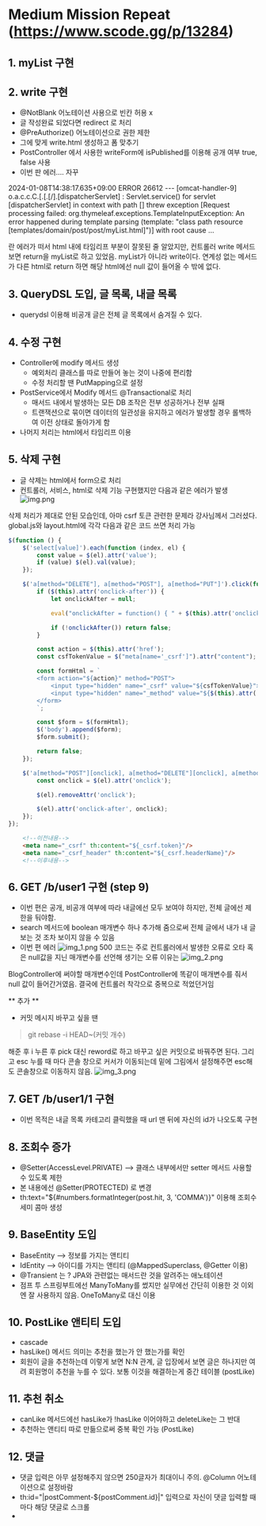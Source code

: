 # Medium Mission Repeat (https://www.scode.gg/p/13284)

## 1. myList 구현

## 2. write 구현
- @NotBlank 어노테이션 사용으로 빈칸 허용 x
- 글 작성완료 되었다면 redirect 로 처리
- @PreAuthorize() 어노테이션으로 권한 제한
- 그에 맞게 write.html 생성하고 폼 맞추기
- PostController 에서 사용한 writeForm에 isPublished를 이용해 공개 여부 true, false 사용
- 이번 판 에러.... 자꾸 

2024-01-08T14:38:17.635+09:00 ERROR 26612 --- [omcat-handler-9] o.a.c.c.C.[.[.[/].[dispatcherServlet]    : Servlet.service() for servlet [dispatcherServlet] in context with path [] threw exception [Request processing failed: org.thymeleaf.exceptions.TemplateInputException: An error happened during template parsing (template: "class path resource [templates/domain/post/post/myList.html]")] with root cause ...

란 에러가 떠서 html 내에 타임리프 부분이 잘못된 줄 알았지만, 컨트롤러 write 메서드 보면
return을 myList로 하고 있었음. myList가 아니라 write이다. 연계성 없는 메서드가 다른 html로 return 하면 해당 html에선 null 값이 들어올 수 밖에 없다.

## 3. QueryDSL 도입, 글 목록, 내글 목록

- querydsl 이용해 비공개 글은 전체 글 목록에서 숨겨질 수 있다.

## 4. 수정 구현

- Controller에 modify 메서드 생성
  - 예외처리 클래스를 따로 만들어 놓는 것이 나중에 편리함
  - 수정 처리할 땐 PutMapping으로 설정
- PostService에서 Modify 메서드 @Transactional로 처리
  - 매서드 내에서 발생하는 모든 DB 조작은 전부 성공하거나 전부 실패
  - 트랜잭션으로 묶이면 데이터의 일관성을 유지하고 에러가 발생할 경우 롤백하여 이전 상태로 돌아가게 함
- 나머지 처리는 html에서 타임리프 이용

## 5. 삭제 구현

- 글 삭제는 html에서 form으로 처리
- 컨트롤러, 서비스, html로 삭제 기능 구현했지만 다음과 같은 에러가 발생
![img.png](img.png)

삭제 처리가 제대로 안된 모습인데, 아마 csrf 토큰 관련한 문제라 강사님께서 그러셨다. global.js와 layout.html에 각각 다음과 같은 코드 쓰면 처리 가능

```javascript global.js
$(function () {
    $('select[value]').each(function (index, el) {
        const value = $(el).attr('value');
        if (value) $(el).val(value);
    });

    $('a[method="DELETE"], a[method="POST"], a[method="PUT"]').click(function (e) {
        if ($(this).attr('onclick-after')) {
            let onclickAfter = null;

            eval("onclickAfter = function() { " + $(this).attr('onclick-after') + "}");

            if (!onclickAfter()) return false;
        }

        const action = $(this).attr('href');
        const csfTokenValue = $("meta[name='_csrf']").attr("content");

        const formHtml = `
        <form action="${action}" method="POST">
            <input type="hidden" name="_csrf" value="${csfTokenValue}">
            <input type="hidden" name="_method" value="${$(this).attr('method')}">
        </form>
        `;

        const $form = $(formHtml);
        $('body').append($form);
        $form.submit();

        return false;
    });

    $('a[method="POST"][onclick], a[method="DELETE"][onclick], a[method="PUT"][onclick]').each(function (index, el) {
        const onclick = $(el).attr('onclick');

        $(el).removeAttr('onclick');

        $(el).attr('onclick-after', onclick);
    });
});
```

```html layout.html
    <!--이전내용-->
    <meta name="_csrf" th:content="${_csrf.token}"/>
    <meta name="_csrf_header" th:content="${_csrf.headerName}"/>
    <!--이후내용-->
```

## 6. GET /b/user1 구현 (step 9)

- 이번 편은 공개, 비공개 여부에 따라 내글에선 모두 보여야 하지만, 전체 글에선 제한을 둬야함.
- search 메서드에 boolean 매개변수 하나 추가해 줌으로써 전체 글에서 내가 내 글 보는 것 조차 보이지 않을 수 있음
- 이번 편 에러
![img_1.png](img_1.png)
500 코드는 주로 컨트롤러에서 발생한 오류로 오타 혹은 null값을 지닌 매개변수를 선언해 생기는 오류
이유는
![img_2.png](img_2.png)

BlogController에 써야할 매개변수인데 PostController에 똑같이 매개변수를 줘서 null 값이 들어간거였음. 결국에 컨트롤러 착각으로 중복으로 적었던거임

** 추가 **

- 커밋 메시지 바꾸고 싶을 땐
> git rebase -i HEAD~(커밋 개수)

해준 후 i 누른 후 pick 대신 reword로 하고 바꾸고 싶은 커밋으로 바꿔주면 된다.
그리고 esc 누를 때 마다 콘솔 창으로 커서가 이동되는데 밑에 그림에서 설정해주면 esc해도 콘솔창으로 이동하지 않음.
![img_3.png](img_3.png)

## 7. GET /b/user1/1 구현

- 이번 목적은 내글 목록 카테고리 클릭했을 때 url 맨 뒤에 자신의 id가 나오도록 구현

## 8. 조회수 증가

- @Setter(AccessLevel.PRIVATE) --> 클래스 내부에서만 setter 메서드 사용할 수 있도록 제한
- 본 내용에선 @Setter(PROTECTED) 로 변경
-  th:text="${#numbers.formatInteger(post.hit, 3, 'COMMA')}" 이용해 조회수 세미 콤마 생성

## 9. BaseEntity 도입

- BaseEntity --> 정보를 가지는 앤티티
- IdEntity --> 아이디를 가지는 앤티티 (@MappedSuperclass, @Getter 이용)
- @Transient 는 ? JPA와 관련없는 매서드란 것을 알려주는 애노테이션
- 점프 투 스프링부트에선 ManyToMany를 썼지만 실무에선 간단히 이용한 것 이외엔 잘 사용하지 않음. OneToMany로 대신 이용

## 10. PostLike 앤티티 도입

- cascade
- hasLike() 메서드 의미는 추천을 했는가 안 했는가를 확인
- 회원이 글을 추천하는데 이렇게 보면 N:N 관계, 글 입장에서 보면 글은 하나지만 여려 회원명이 추천을 누를 수 있다. 보통 이것을 해결하는게
중간 테이블 (postLike)

## 11. 추천 취소

- canLike 메서드에선 hasLike가 !hasLike 이어야하고 deleteLike는 그 반대
- 추천하는 앤티티 따로 만듦으로써 중복 확인 가능 (PostLike)

## 12. 댓글

- 댓글 입력은 아무 설정해주지 않으면 250글자가 최대이니 주의. @Column 어노테이션으로 설정바람
- th:id="|postComment-${postComment.id}|" 입력으로 자신이 댓글 입력할 때 마다 해당 댓글로 스크롤
- 